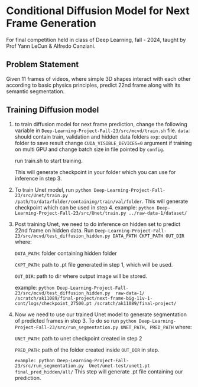 # Conditional Diffusion Model for Next Frame Generation
For final competition held in class of Deep Learning, fall - 2024, taught by Prof Yann LeCun & Alfredo Canziani. 

## Problem Statement

Given 11 frames of videos, where simple 3D shapes interact with each other according to basic physics principles, predict 22nd frame along with its semantic segmentation.

## Training Diffusion model

1. to train diffusion model for next frame prediction, change the following variable in  `Deep-Learning-Project-Fall-23/src/mcvd/train.sh` file.
	`data`: should contain train, validation and hidden data folders
	`exp`: output folder to save result
	change `CUDA_VISIBLE_DEVICES=0` argument if training on multi GPU and change batch size in file pointed by `config`.

	run train.sh to start training.

	This will generate checkpoint in your folder which you can use for inference in step 3. 

2. To train Unet model, run `python Deep-Learning-Project-Fall-23/src/Unet/train.py /path/to/data/folder/containing/train/val/folder`. This will generate checkpoint which can be used in step 4. example: `python Deep-Learning-Project-Fall-23/src/Unet/train.py ../raw-data-1/dataset/`


3. Post training Unet, we need to do inference on hidden set to predict 22nd frame on hidden data. Run `Deep-Learning-Project-Fall-23/src/mcvd/test_diffusion_hidden.py DATA_PATH CKPT_PATH OUT_DIR` where:

	`DATA_PATH`: folder containing hidden folder
	
	`CKPT_PATH`: path to .pt file generated in step 1, which will be used.
	
 	`OUT_DIR`: path to dir where  output image will be stored.

	example: `python Deep-Learning-Project-Fall-23/src/mcvd/test_diffusion_hidden.py  raw-data-1/ /scratch/ak11089/final-project/next-frame-big-11v-1-cont/logs/checkpoint_27500.pt /scratch/ak11089/final-project/`

4. Now we need to use our trained Unet model to generate segmentation of predicted frames in step 3. To do so run `python Deep-Learning-Project-Fall-23/src/run_segmentation.py UNET_PATH, PRED_PATH` where:

	`UNET_PATH`: path to unet checkpoint created in step 2
	
 	`PRED_PATH`: path of the folder created inside `OUT_DIR` in step.

 	`example: python Deep-Learning-Project-Fall-23/src/run_segmentation.py  Unet/unet-test/unet1.pt final_pred_hidden/all/`
This step will generate .pt file containing our prediction. 





